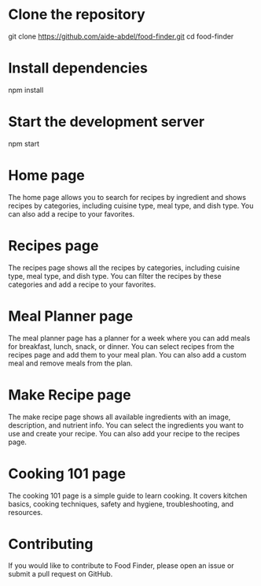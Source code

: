 # Clone the repository
git clone https://github.com/aide-abdel/food-finder.git
cd food-finder

# Install dependencies
npm install

# Start the development server
npm start

# Home page
The home page allows you to search for recipes by ingredient and shows recipes by categories, including cuisine type, meal type, and dish type. You can also add a recipe to your favorites.

# Recipes page
The recipes page shows all the recipes by categories, including cuisine type, meal type, and dish type. You can filter the recipes by these categories and add a recipe to your favorites.

# Meal Planner page
The meal planner page has a planner for a week where you can add meals for breakfast, lunch, snack, or dinner. You can select recipes from the recipes page and add them to your meal plan. You can also add a custom meal and remove meals from the plan.

# Make Recipe page
The make recipe page shows all available ingredients with an image, description, and nutrient info. You can select the ingredients you want to use and create your recipe. You can also add your recipe to the recipes page.

# Cooking 101 page
The cooking 101 page is a simple guide to learn cooking. It covers kitchen basics, cooking techniques, safety and hygiene, troubleshooting, and resources.

# Contributing
If you would like to contribute to Food Finder, please open an issue or submit a pull request on GitHub.

